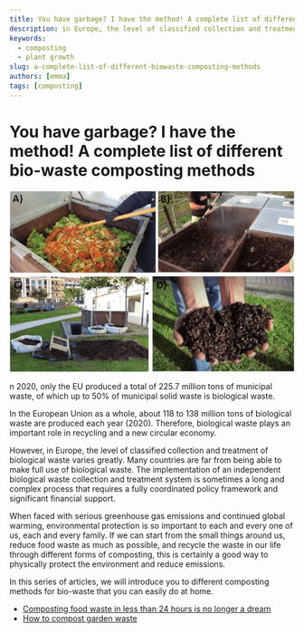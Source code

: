 ```yaml
---
title: You have garbage? I have the method! A complete list of different bio-waste composting methods
description: in Europe, the level of classified collection and treatment of biological waste varies greatly. Many countries are far from being able to make full use of biological waste. The implementation of an independent biological waste collection and treatment system is sometimes a long and complex process that requires a fully coordinated policy framework and significant financial support.
keywords:
  - composting
  - plant growth
slug: a-complete-list-of-different-biowaste-composting-methods
authors: [emma]
tags: [composting]
---
```


# You have garbage? I have the method! A complete list of different bio-waste composting methods

![composting material](./img/img.png)


n 2020, only the EU produced a total of 225.7 million tons of municipal waste, of which up to 50% of municipal solid
waste is biological waste.

In the European Union as a whole, about 118 to 138 million tons of biological waste are produced each year (2020). 
Therefore, biological waste plays an important role in recycling and a new circular economy.

However, in Europe, the level of classified collection and treatment of biological waste varies greatly. Many countries 
are far from being able to make full use of biological waste. The implementation of an independent biological waste 
collection and treatment system is sometimes a long and complex process that requires a fully coordinated policy framework
and significant financial support.

When faced with serious greenhouse gas emissions and continued global warming, environmental protection is so important
to each and every one of us, each and every family. If we can start from the small things around us, reduce food waste 
as much as possible, and recycle the waste in our life through different forms of composting, this is certainly a good 
way to physically protect the environment and reduce emissions.

In this series of articles, we will introduce you to different composting methods for bio-waste that you can easily do 
at home.

- [Composting food waste in less than 24 hours is no longer a dream](/blog/composting-food-waste-in-less-than-24-hours-is-no-longer-a-dream)
- [How to compost garden waste](/blog/how-to-compost-garden-waste)
